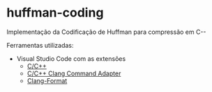 # huffman-coding

Implementação da Codificação de Huffman para compressão em C--

Ferramentas utilizadas:
* Visual Studio Code com as extensões
  * [C/C++](https://marketplace.visualstudio.com/items?itemName=ms-vscode.cpptools)
  * [C/C++ Clang Command Adapter](https://marketplace.visualstudio.com/items?itemName=mitaki28.vscode-clang)
  * [Clang-Format](https://marketplace.visualstudio.com/items?itemName=xaver.clang-format)

